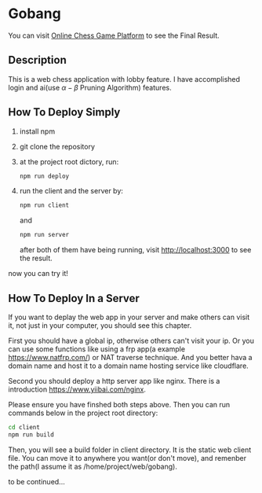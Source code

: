 # Gobang

You can visit [Online Chess Game Platform](http://ocgp.flashlizard.tk/) to see the Final Result.

## Description

This is a web chess application with lobby feature. I have accomplished login and ai(use $\alpha - \beta$ Pruning Algorithm) features.

## How To Deploy Simply

1. install npm
2. git clone the repository
3. at the project root dictory, run:

    ```bash
    npm run deploy
    ```

4. run the client and the server by:

    ```bash
    npm run client
    ```

    and

    ```bash
    npm run server
    ```

    after both of them have being running, visit <http://localhost:3000> to see the result.

now you can try it!

## How To Deploy In a Server

If you want to deplay the web app in your server and make others can visit it, not just in your computer, you should see this chapter.

First you should have a global ip, otherwise others can't visit your ip. Or you can use some functions like using a frp app(a example <https://www.natfrp.com/>) or NAT traverse technique. And you better hava a domain name and host it to a domain name hosting service like cloudflare.

Second you should deploy a http server app like nginx. There is a introduction <https://www.yiibai.com/nginx>.

Please ensure you have finshed both steps above. Then you can run commands below in the project root directory:

```bash
cd client
npm run build
```

Then, you will see a build folder in client directory. It is the static web client file. You can move it to anywhere you want(or don't move), and remenber the path(I assume it as /home/project/web/gobang).

to be continued...
